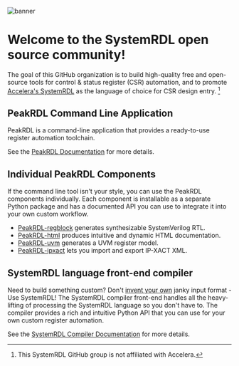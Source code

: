![banner](https://raw.githubusercontent.com/SystemRDL/.github/main/profile/banner.jpg)

# Welcome to the SystemRDL open source community!

The goal of this GitHub organization is to build high-quality free and
open-source tools for control & status register (CSR) automation, and to
promote [Accelera's SystemRDL](https://www.accellera.org/downloads/standards/systemrdl)
as the language of choice for CSR design entry. [^1]


## PeakRDL Command Line Application
PeakRDL is a command-line application that provides a ready-to-use register
automation toolchain.

See the [PeakRDL Documentation](http://peakrdl.readthedocs.io) for more details.


## Individual PeakRDL Components
If the command line tool isn't your style, you can use the PeakRDL components
individually. Each component is installable as a separate Python package and has
a documented API you can use to integrate it into your own custom workflow.

* [PeakRDL-regblock](https://peakrdl-regblock.readthedocs.io) generates synthesizable SystemVerilog RTL.
* [PeakRDL-html](https://github.com/SystemRDL/PeakRDL-html/blob/main/README.md) produces intuitive and dynamic HTML documentation.
* [PeakRDL-uvm](https://github.com/SystemRDL/PeakRDL-uvm/blob/main/README.md) generates a UVM register model.
* [PeakRDL-ipxact](https://peakrdl-ipxact.readthedocs.io) lets you import and export IP-XACT XML.


## SystemRDL language front-end compiler
Need to build something custom? Don't [invent your own](https://xkcd.com/927/)
janky input format - Use SystemRDL! The SystemRDL compiler front-end handles all
the heavy-lifting of processing the SystemRDL language so you don't have to.
The compiler provides a rich and intuitive Python API that you can use for your
own custom register automation.

See the [SystemRDL Compiler Documentation](http://systemrdl-compiler.readthedocs.io)
for more details.


[^1]: This SystemRDL GitHub group is not affiliated with Accelera.

